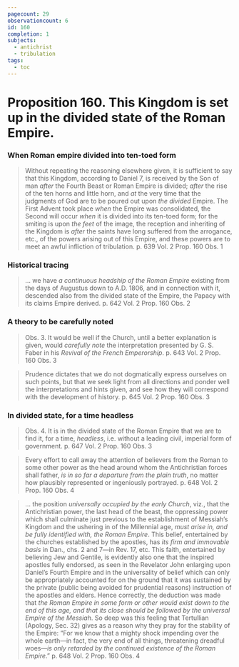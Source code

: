 ```yaml
---
pagecount: 29
observationcount: 6
id: 160
completion: 1
subjects:
  - antichrist
  - tribulation
tags:
  - toc
---
```

# Proposition 160. This Kingdom is set up in the divided state of the Roman Empire.


### When Roman empire divided into ten-toed form
>Without repeating the reasoning elsewhere given, it is sufficient to say that this Kingdom, according to Daniel 7, is received by the Son of man *after* the Fourth Beast or Roman Empire is divided; *after* the rise of the ten horns and little horn, and *at* the very time that the judgments of God are to be poured out upon *the divided* Empire. The First Advent took place *when* the Empire was consolidated, the Second will occur *when* it is divided into its ten-toed form; for the smiting is upon *the feet* of the image, the reception and inheriting of the Kingdom is *after* the saints have long suffered from the arrogance, etc., of the powers arising out of this Empire, and these powers are to meet an awful infliction of tribulation.
>p. 639 Vol. 2 Prop. 160 Obs. 1
### Historical tracing
>... we have *a continuous headship of the Roman Empire* existing from the days of Augustus down to A.D. 1806, and in connection with it, descended also from the divided state of the Empire, the Papacy with its claims Empire derived.
>p. 642 Vol. 2 Prop. 160 Obs. 2
### A theory to be carefully noted
>Obs. 3. It would be well if the Church, until a better explanation is given, would *carefully note* the interpretation presented by G. S. Faber in his *Revival of the French Emperorship*.
>p. 643 Vol. 2 Prop. 160 Obs. 3

>Prudence dictates that we do not dogmatically express ourselves on such points, but that we seek light from all directions and ponder well the interpretations and hints given, and see how they will correspond with the development of history.
>p. 645 Vol. 2 Prop. 160 Obs. 3
### In divided state, for a time headless
>Obs. 4. It is in the divided state of the Roman Empire that we are to find it, for a time, *headless*, i.e. without a leading civil, imperial form of government.
>p. 647 Vol. 2 Prop. 160 Obs. 3

>Every effort to call away the attention of believers from the Roman to some other power as the head around whom the Antichristian forces shall father, *is in so far a departure from the plain truth*, no matter how plausibly represented or ingeniously portrayed.
>p. 648 Vol. 2 Prop. 160 Obs. 4

>... the position *universally occupied by the early Church*, viz., that the Antichristian power, the last head of the beast, the oppressing power which shall culminate just previous to the establishment of Messiah’s Kingdom and the ushering in of the Millennial age, *must arise in, and be fully identified with, the Roman Empire*. This belief, entertained by the churches established by the apostles, has *its firm and immovable basis* in Dan., chs. 2 and 7—in Rev. 17, etc. This faith, entertained by believing Jew and Gentile, is evidently also one that the inspired apostles fully endorsed, as seen in the Revelator John enlarging upon Daniel’s Fourth Empire and in the universality of belief which can only be appropriately accounted for on the ground that it was sustained by the private (public being avoided for prudential reasons) instruction of the apostles and elders. Hence correctly, the deduction was made that *the Roman Empire in some form or other would exist down to the end of this age, and that its close should be followed by the universal Empire of the Messiah*. So deep was this feeling that Tertullian (Apology, Sec. 32) gives as a reason why they pray for the stability of the Empire: “For we know that a mighty shock impending over the whole earth—in fact, the very end of all things, threatening dreadful woes—*is only retarded by the continued existence of the Roman Empire*.”
>p. 648 Vol. 2 Prop. 160 Obs. 4

